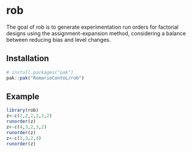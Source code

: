 
<!-- README.md is generated from README.Rmd. Please edit that file -->

# rob

<!-- badges: start -->
<!-- badges: end -->

The goal of rob is to generate experimentation run orders for factorial designs using the assignment-expansion method, considering a balance between reducing bias and level changes.

## Installation

``` r
# install.packages("pak")
pak::pak("RomarioContoL/rob")
```

## Example

``` r
library(rob)
z<-c(2,2,2,2,2,2)
runorder(z)
z<-c(4,3,2,3,2)
runorder(z)
z<-c(3,3,2,4)
runorder(z)
```
